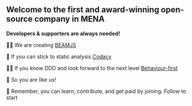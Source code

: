 ## Welcome to the first and award-winning open-source company in MENA

**Developers & supporters are always needed!**

🙋‍♀️ We are creating [BEAMJS](https://github.com/QuaNode/beamjs)

🌈 If you can stick to static analysis [Codacy](https://docs.codacy.com/repositories/repository-dashboard/)

👩‍💻 If you know DDD and look forward to the next level [Behaviour-first](https://github.com/QuaNode/backend-js/wiki/Behavior-first-design)

🍿 So you are like us!

🧙 Remember, you can learn, contribute, and get paid by joining. Follow to start

